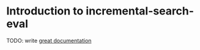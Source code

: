 # Introduction to incremental-search-eval

TODO: write [great documentation](http://jacobian.org/writing/great-documentation/what-to-write/)

